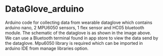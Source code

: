 # DataGlove_arduino
Arduino code for collecting data from wearable dataglove which contains arduino nano, 2 MPU6050 sensors, 1 flex sensor and HC05 bluetooth module. The schematic of the dataglove is as shown in the image above. We can use a Bluetooth terminal found in app store to view the data send by the dataglove. Mpu6050 library is required which can be imported in arduino IDE from manage libraries option.
